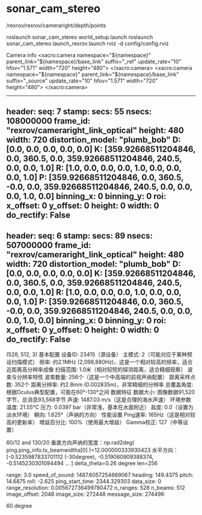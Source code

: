 # sonar_cam_stereo

/rexrov/rexrov/cameraright/depth/points

roslaunch sonar_cam_stereo world_setup.launch 
roslaunch sonar_cam_stereo launch_rexrov.launch 
rviz -d config/config.rviz 


Camera info
  <xacro:camera namespace="${namespace}" parent_link="${namespace}/base_link" suffix="_ref" update_rate="10" hfov="1.571" width="720" height="480">
    <origin xyz="1.2 0 -0.65" rpy="0 0.262 0"/>
  </xacro:camera>
  <xacro:camera namespace="${namespace}" parent_link="${namespace}/base_link" suffix="_source" update_rate="10" hfov="1.571" width="720" height="480">
    <origin xyz="1.2 -0.2 -0.65" rpy="0 0.262 0"/>
  </xacro:camera>
  

---
header: 
  seq: 7
  stamp: 
    secs: 55
    nsecs: 108000000
  frame_id: "rexrov/cameraright_link_optical"
height: 480
width: 720
distortion_model: "plumb_bob"
D: [0.0, 0.0, 0.0, 0.0, 0.0]
K: [359.92668511204846, 0.0, 360.5, 0.0, 359.92668511204846, 240.5, 0.0, 0.0, 1.0]
R: [1.0, 0.0, 0.0, 0.0, 1.0, 0.0, 0.0, 0.0, 1.0]
P: [359.92668511204846, 0.0, 360.5, -0.0, 0.0, 359.92668511204846, 240.5, 0.0, 0.0, 0.0, 1.0, 0.0]
binning_x: 0
binning_y: 0
roi: 
  x_offset: 0
  y_offset: 0
  height: 0
  width: 0
  do_rectify: False
---


header: 
  seq: 6
  stamp: 
    secs: 89
    nsecs: 507000000
  frame_id: "rexrov/cameraright_link_optical"
height: 480
width: 720
distortion_model: "plumb_bob"
D: [0.0, 0.0, 0.0, 0.0, 0.0]
K: [359.92668511204846, 0.0, 360.5, 0.0, 359.92668511204846, 240.5, 0.0, 0.0, 1.0]
R: [1.0, 0.0, 0.0, 0.0, 1.0, 0.0, 0.0, 0.0, 1.0]
P: [359.92668511204846, 0.0, 360.5, -0.0, 0.0, 359.92668511204846, 240.5, 0.0, 0.0, 0.0, 1.0, 0.0]
binning_x: 0
binning_y: 0
roi: 
  x_offset: 0
  y_offset: 0
  height: 0
  width: 0
  do_rectify: False
---


(528, 512, 3)
基本配置
设备ID: 23415（源设备）
主模式: 2（可能对应于某种预设扫描模式）
频率: 约2.1MHz (2,098,880Hz)，这是一个相对较高的频率，适合近距离高分辨率成像
扫描范围: 1.0米（相对较短的探测距离，适合精细观察）
波束与分辨率特性
波束数量: 256个（这是一个中高端的前视声纳配置）
距离采样点数: 352个
距离分辨率: 约2.8mm (0.002835m)，非常精细的分辨率
总覆盖角度: 根据Oculus典型配置，可能在60°-130°之间
数据特征
数据大小: 图像数据91,520字节，总消息93,568字节
声速: 1487.03 m/s（这是合理的海水声速）
环境参数
温度: 21.55°C
压力: 0.0397 bar（非常浅，基本在水面附近）
盐度: 0.0（设置为淡水环境）
朝向: 1.625°（声纳的方向）
性能设置
Ping速率: 165Hz（这是相对较高的更新率）
增益百分比: 100%（使用最大增益）
Gamma校正: 127（中等设置）

60/12 and 130/20
垂直方向声纳的宽度：np.rad2deg( ping.ping_info.tx_beamwidths[0] )=12.000000333930423
水平方向：[-0.5235987833701112 (-30degree), -0.519060909388374, -0.5145230301094494 ... ] delta_theta=0.26 degree
len=256


range: 3.0
speed_of_sound: 1487.6057254669067
heading: 149.4375
pitch: 14.6875
roll: -2.625
ping_start_time: 2344.329303
data_size: 0
range_resolution: 0.005672736499780472
n_ranges: 528
n_beams: 512
image_offset: 2048
image_size: 272448
message_size: 274496


60 degree
